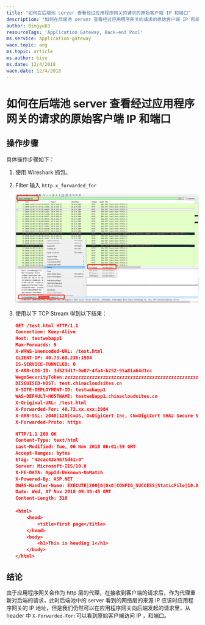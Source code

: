 ```yaml
---
title: "如何在后端池 server 查看经过应用程序网关的请求的原始客户端 IP 和端口"
description: "如何在后端池 server 查看经过应用程序网关的请求的原始客户端 IP 和端口"
author: Bingyu83
resourceTags: 'Application Gateway, Back-end Pool'
ms.service: application-gateway
wacn.topic: aog
ms.topic: article
ms.author: biyu
ms.date: 12/4/2018
wacn.date: 12/4/2018
---
```


# 如何在后端池 server 查看经过应用程序网关的请求的原始客户端 IP 和端口

## 操作步骤

具体操作步骤如下：

1. 使用 Wireshark 抓包。

2. Filter 输入 `http.x_forwarded_for`

    ![01](media/aog-application-gateway-howto-view-original-client-ip-and-port/01.png "01")

3. 使用以下 TCP Stream 得到以下结果：

    ```json
    GET /test.html HTTP/1.1
    Connection: Keep-Alive
    Host: testwebapp1
    Max-Forwards: 9
    X-WAWS-Unencoded-URL: /test.html
    CLIENT-IP: 40.73.68.238:1984
    IS-SERVICE-TUNNELED: 0
    X-ARR-LOG-ID: 3d523d17-0e07-4fa4-b252-95a81a64d3cc
    WegmSecurityToken:zzzzzzzzzzzzzzzzzzzzzzzzzzzzzzzzzzzzzzzzzzzzzzzzzzzzzzzzzzzzzzzzzzzzzzzzzzzzzzzzzzzzzzzzzzzzzzzzzzzzzzzzzzzzzzzzzzzzzzzzzzzzzzzzzzzzzzzzzzzzzzzzzzzzzzzzzzzzzzzzzzzzzzz
    DISGUISED-HOST: test.chinacloudsites.cn
    X-SITE-DEPLOYMENT-ID: testwebapp1
    WAS-DEFAULT-HOSTNAME: testwebapp1.chinacloudsites.cn
    X-Original-URL: /test.html
    X-Forwarded-For: 40.73.xx.xxx:1984
    X-ARR-SSL: 2048|128|C=US, O=DigiCert Inc, CN=DigiCert SHA2 Secure Server CA|C=CN, L=Shanghai, O=Shanghai Blue Cloud Technology Co. Ltd, CN=*.chinacloudsites.cn
    X-Forwarded-Proto: https
    ```

    ```json
    HTTP/1.1 200 OK
    Content-Type: text/html
    Last-Modified: Tue, 06 Nov 2018 06:01:59 GMT
    Accept-Ranges: bytes
    ETag: "42cac43a9675d41:0"
    Server: Microsoft-IIS/10.0
    X-FE-DATA: AppId:Unknown-NoMatch
    X-Powered-By: ASP.NET
    DWAS-Handler-Name: EXECUTE|200|0|0x0|CONFIG_SUCCESS|StaticFile|10.0.4.188|\\10.0.176.12\volume-43-default\&ApiApp=0
    Date: Wed, 07 Nov 2018 09:38:45 GMT
    Content-Length: 316

    <html>
        <head>
            <title>first page</title>
        </head>
        <body>
            <h1>This is heading 1</h1>
        </body>
    </html>
    ```

## 结论

由于应用程序网关会作为 http 层的代理，在接收到客户端的请求后，作为代理重新对后端的请求，此时后端池中的 server 看到的网络层的来源 IP 应该时应用程序网关的 IP 地址，但是我们仍然可以在应用程序网关向后端发起的请求里，从 header 中 `X-Forwarded-For:`可以看到原始客户端访问 IP ，和端口。